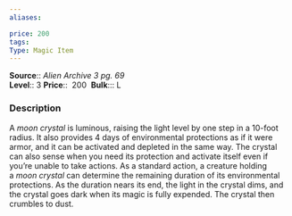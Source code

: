 ```yaml
---
aliases: 

price: 200 
tags: 
Type: Magic Item
---
```

**Source**:: _Alien Archive 3 pg. 69_  
**Level**:: 3
**Price**::  200 
**Bulk**::: L

### Description

A _moon crystal_ is luminous, raising the light level by one step in a 10-foot radius. It also provides 4 days of environmental protections as if it were armor, and it can be activated and depleted in the same way. The crystal can also sense when you need its protection and activate itself even if you’re unable to take actions. As a standard action, a creature holding a _moon crystal_ can determine the remaining duration of its environmental protections. As the duration nears its end, the light in the crystal dims, and the crystal goes dark when its magic is fully expended. The crystal then crumbles to dust.
